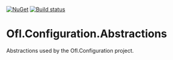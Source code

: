 [![NuGet](https://img.shields.io/nuget/v/Ofl.Configuration.Abstractions.svg)](https://www.nuget.org/packages/Ofl.Configuration.Abstractions/)
[![Build status](https://ci.appveyor.com/api/projects/status/mcm77uo6iun5q4u7?svg=true)](https://ci.appveyor.com/project/OneFrameLink/ofl-configuration-abstractions)

# Ofl.Configuration.Abstractions
Abstractions used by the Ofl.Configuration project.
